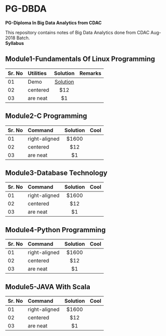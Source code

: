 # PG-DBDA
**PG-Diploma In Big Data Analytics from CDAC**

This repository contains notes of Big Data Analytics done from CDAC Aug-2018 Batch.<br>
**Syllabus**<br>
## Module1-Fundamentals Of Linux Programming

| Sr. No   | Utilities     | Solution          | Remarks |
| -------- |:------------- |:-----------------:| -----:|
| 01       | Demo          | [Solution](./Mod01-Linux/Utilities/Demo.sh) | |
| 02       | centered      |   $12             |       |
| 03       | are neat      |    $1             |       |

## Module2-C Programming

| Sr. No   | Command       | Solution          | Cool  |
| -------- |:------------- |:-----------------:| -----:|
| 01       | right-aligned | $1600             |       |
| 02       | centered      |   $12             |       |
| 03       | are neat      |    $1             |       |

## Module3-Database Technology

| Sr. No   | Command       | Solution          | Cool  |
| -------- |:------------- |:-----------------:| -----:|
| 01       | right-aligned | $1600             |       |
| 02       | centered      |   $12             |       |
| 03       | are neat      |    $1             |       |

## Module4-Python Programming

| Sr. No   | Command       | Solution          | Cool  |
| -------- |:------------- |:-----------------:| -----:|
| 01       | right-aligned | $1600             |       |
| 02       | centered      |   $12             |       |
| 03       | are neat      |    $1             |       |

## Module5-JAVA With Scala

| Sr. No   | Command       | Solution          | Cool  |
| -------- |:------------- |:-----------------:| -----:|
| 01       | right-aligned | $1600             |       |
| 02       | centered      |   $12             |       |
| 03       | are neat      |    $1             |       |
